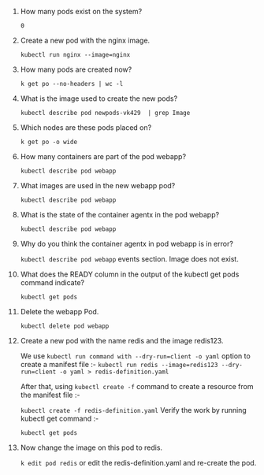 1. How many pods exist on the system?

    `0`

2. Create a new pod with the nginx image.

    `kubectl run nginx --image=nginx`

3. How many pods are created now?

    `k get po --no-headers | wc -l`

4. What is the image used to create the new pods?

    `kubectl describe pod newpods-vk429  | grep Image`

5. Which nodes are these pods placed on?

    `k get po -o wide`

6. How many containers are part of the pod webapp?

    `kubectl describe pod webapp`

7. What images are used in the new webapp pod?

    `kubectl describe pod webapp`

8. What is the state of the container agentx in the pod webapp?

    `kubectl describe pod webapp`

9. Why do you think the container agentx in pod webapp is in error?

    `kubectl describe pod webapp` events section. Image does not exist.

10. What does the READY column in the output of the kubectl get pods command indicate?

    `kubectl get pods`

11. Delete the webapp Pod.

    `kubectl delete pod webapp`

12. Create a new pod with the name redis and the image redis123.

    We use `kubectl run command with --dry-run=client -o yaml` option to create a manifest file :-
    `kubectl run redis --image=redis123 --dry-run=client -o yaml > redis-definition.yaml`


    After that, using `kubectl create -f` command to create a resource from the manifest file :-

    `kubectl create -f redis-definition.yaml`
    Verify the work by running kubectl get command :-

    `kubectl get pods`

13. Now change the image on this pod to redis.

    `k edit pod redis` or edit the redis-definition.yaml and re-create the pod.